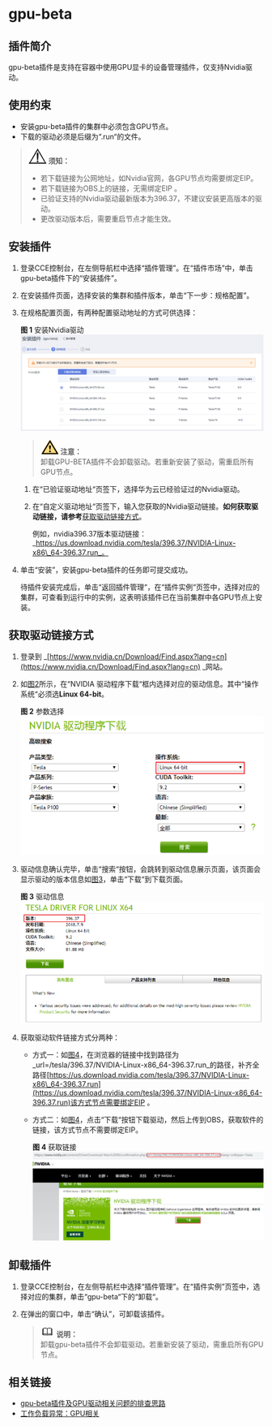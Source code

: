 # gpu-beta<a name="cce_01_0141"></a>

## 插件简介<a name="section26181722164712"></a>

gpu-beta插件是支持在容器中使用GPU显卡的设备管理插件，仅支持Nvidia驱动。

## 使用约束<a name="section3200193614201"></a>

-   安装gpu-beta插件的集群中必须包含GPU节点。
-   下载的驱动必须是后缀为“.run“的文件。

>![](public_sys-resources/icon-notice.gif) **须知：**   
>-   若下载链接为公网地址，如Nvidia官网，各GPU节点均需要绑定EIP。  
>-   若下载链接为OBS上的链接，无需绑定EIP 。  
>-   已验证支持的Nvidia驱动最新版本为396.37，不建议安装更高版本的驱动。  
>-   更改驱动版本后，需要重启节点才能生效。  

## 安装插件<a name="section14115341020"></a>

1.  登录CCE控制台，在左侧导航栏中选择“插件管理”。在“插件市场”中，单击gpu-beta插件下的“安装插件”。
2.  在安装插件页面，选择安装的集群和插件版本，单击“下一步：规格配置”。
3.  在规格配置页面，有两种配置驱动地址的方式可供选择：

    **图 1**  安装Nvidia驱动<a name="fig428916253011"></a>  
    ![](figures/安装Nvidia驱动.png "安装Nvidia驱动")

    >![](public_sys-resources/icon-caution.gif) **注意：**   
    >卸载GPU-BETA插件不会卸载驱动。若重新安装了驱动，需重启所有GPU节点。  

    1.  在“已验证驱动地址“页签下，选择华为云已经验证过的Nvidia驱动。
    2.  在“自定义驱动地址“页签下，输入您获取的Nvidia驱动链接。**如何获取驱动链接，请参考**[获取驱动链接方式](#section95451728192112)。

        例如，nvidia396.37版本驱动链接：_https://us.download.nvidia.com/tesla/396.37/NVIDIA-Linux-x86\_64-396.37.run_。

4.  单击“安装”，安装gpu-beta插件的任务即可提交成功。

    待插件安装完成后，单击“返回插件管理“，在“插件实例“页签中，选择对应的集群，可查看到运行中的实例，这表明该插件已在当前集群中各GPU节点上安装。


## 获取驱动链接方式<a name="section95451728192112"></a>

1.  登录到  _[https://www.nvidia.cn/Download/Find.aspx?lang=cn](https://www.nvidia.cn/Download/Find.aspx?lang=cn) _网站。
2.  如[图2](#fig11696366517)所示，在“NVIDIA 驱动程序下载“框内选择对应的驱动信息。其中“操作系统“必须选**Linux 64-bit**。

    **图 2**  参数选择<a name="fig11696366517"></a>  
    ![](figures/参数选择.png "参数选择")

3.  驱动信息确认完毕，单击“搜索“按钮，会跳转到驱动信息展示页面，该页面会显示驱动的版本信息如[图3](#fig7873421145213)，单击“下载“到下载页面。

    **图 3**  驱动信息<a name="fig7873421145213"></a>  
    ![](figures/驱动信息.png "驱动信息")

4.  获取驱动软件链接方式分两种：
    -   方式一：如[图4](#fig5901194614534)，在浏览器的链接中找到路径为_url=/tesla/396.37/NVIDIA-Linux-x86\_64-396.37.run_的路径，补齐全路径[https://us.download.nvidia.com/tesla/396.37/NVIDIA-Linux-x86\_64-396.37.run](https://us.download.nvidia.com/tesla/396.37/NVIDIA-Linux-x86_64-396.37.run)该方式节点需要绑定EIP 。
    -   方式二：如[图4](#fig5901194614534)，点击“下载“按钮下载驱动，然后上传到OBS，获取软件的链接，该方式节点不需要绑定EIP。

        **图 4**  获取链接<a name="fig5901194614534"></a>  
        ![](figures/获取链接.png "获取链接")



## 卸载插件<a name="section5548228142111"></a>

1.  登录CCE控制台，在左侧导航栏中选择“插件管理”。在“插件实例”页签中，选择对应的集群，单击“gpu-beta“下的“卸载“。
2.  在弹出的窗口中，单击“确认”，可卸载该插件。

    >![](public_sys-resources/icon-note.gif) **说明：**   
    >卸载gpu-beta插件不会卸载驱动。若重新安装了驱动，需重启所有GPU节点。  


## 相关链接<a name="section16392113515592"></a>

-   [gpu-beta插件及GPU驱动相关问题的排查思路](https://support.huaweicloud.com/cce_faq/cce_faq_00020.html)
-   [工作负载异常：GPU相关](https://support.huaweicloud.com/cce_faq/cce_faq_00109.html)

